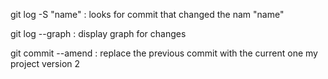 git log -S "name" : looks for commit that changed the nam "name" 

git log --graph : display graph for changes 

git commit --amend : replace the previous  commit with the current one my project
version 2 
